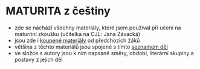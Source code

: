 # MATURITA z češtiny
- zde se náchází všechny materiály, které jsem používal při učení na maturitní zkoušku (učitelka na CJL: Jana Závacká)
- jsou zde i [koupené materiály](https://github.com/PetrMikenda/Maturita-CJL/tree/main/%C4%8CD/Other) od předchozích žáků
- většina z těchto materiálů jsou spojené s tímto [seznamem děl](https://github.com/PetrMikenda/Maturita-CJL/blob/main/Seznam%20d%C4%9Bl.docx)
- ve složce s autory jsou k ním napsané směry, období, literární skupiny a postavy z jejich děl
